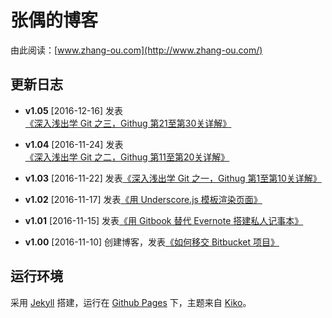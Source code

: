 # 张偶的博客

由此阅读：[www.zhang-ou.com](http://www.zhang-ou.com/)

## 更新日志

* **v1.05** [2016-12-16] 发表[《深入浅出学 Git 之三，Githug 第21至第30关详解》](http://www.zhang-ou.com/2016/12/16/learning-git-through-githug-part-3-level-21-to-30.html)

* **v1.04** [2016-11-24] 发表[《深入浅出学 Git 之二，Githug 第11至第20关详解》](http://www.zhang-ou.com/2016/11/24/learning-git-through-githug-part-2-level-11-to-20.html)

* **v1.03** [2016-11-22] 发表[《深入浅出学 Git 之一，Githug 第1至第10关详解》](http://www.zhang-ou.com/2016/11/22/learning-git-through-githug-part-1-level-1-to-10.html)

* **v1.02** [2016-11-17] 发表[《用 Underscore.js 模板渲染页面》](http://www.zhang-ou.com/2016/11/17/using-underscore-template-to-render-page.html)

* **v1.01** [2016-11-15] 发表[《用 Gitbook 替代 Evernote 搭建私人记事本》](http://www.zhang-ou.com/2016/11/15/replace-evernote-with-gitbook.html)

* **v1.00** [2016-11-10] 创建博客，发表[《如何移交 Bitbucket 项目》](http://www.zhang-ou.com/2016/11/10/how-to-transfer-a-bitbucket-repository.html)

## 运行环境

采用 [Jekyll](http://jekyllrb.com) 搭建，运行在 [Github Pages](https://pages.github.com/) 下，主题来自 [Kiko](http://github.com/gfjaru/Kiko)。